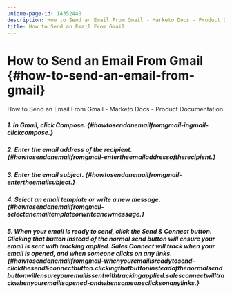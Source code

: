 ```yaml
---
unique-page-id: 14352440
description: How to Send an Email From Gmail - Marketo Docs - Product Documentation
title: How to Send an Email From Gmail
---
```


# How to Send an Email From Gmail {#how-to-send-an-email-from-gmail}

How to Send an Email From Gmail - Marketo Docs - Product Documentation

##### 1. In Gmail, click Compose. {#howtosendanemailfromgmail-ingmail-clickcompose.}

##### 2. Enter the email address of the recipient. {#howtosendanemailfromgmail-entertheemailaddressoftherecipient.}

##### 3. Enter the email subject. {#howtosendanemailfromgmail-entertheemailsubject.}

##### 4. Select an email template or write a new message. {#howtosendanemailfromgmail-selectanemailtemplateorwriteanewmessage.}

##### 5. When your email is ready to send, click the Send & Connect button. Clicking that button instead of the normal send button will ensure your email is sent with tracking applied. Sales Connect will track when your email is opened, and when someone clicks on any links. {#howtosendanemailfromgmail-whenyouremailisreadytosend-clickthesend&connectbutton.clickingthatbuttoninsteadofthenormalsendbuttonwillensureyouremailissentwithtrackingapplied.salesconnectwilltrackwhenyouremailisopened-andwhensomeoneclicksonanylinks.}

